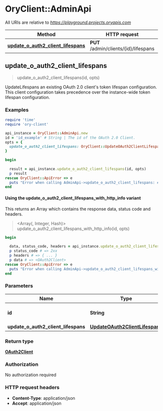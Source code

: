 # OryClient::AdminApi

All URIs are relative to *https://playground.projects.oryapis.com*

| Method | HTTP request | Description |
| ------ | ------------ | ----------- |
| [**update_o_auth2_client_lifespans**](AdminApi.md#update_o_auth2_client_lifespans) | **PUT** /admin/clients/{id}/lifespans |  |


## update_o_auth2_client_lifespans

> <OAuth2Client> update_o_auth2_client_lifespans(id, opts)



UpdateLifespans an existing OAuth 2.0 client's token lifespan configuration. This client configuration takes precedence over the instance-wide token lifespan configuration.

### Examples

```ruby
require 'time'
require 'ory-client'

api_instance = OryClient::AdminApi.new
id = 'id_example' # String | The id of the OAuth 2.0 Client.
opts = {
  update_o_auth2_client_lifespans: OryClient::UpdateOAuth2ClientLifespans.new # UpdateOAuth2ClientLifespans | 
}

begin
  
  result = api_instance.update_o_auth2_client_lifespans(id, opts)
  p result
rescue OryClient::ApiError => e
  puts "Error when calling AdminApi->update_o_auth2_client_lifespans: #{e}"
end
```

#### Using the update_o_auth2_client_lifespans_with_http_info variant

This returns an Array which contains the response data, status code and headers.

> <Array(<OAuth2Client>, Integer, Hash)> update_o_auth2_client_lifespans_with_http_info(id, opts)

```ruby
begin
  
  data, status_code, headers = api_instance.update_o_auth2_client_lifespans_with_http_info(id, opts)
  p status_code # => 2xx
  p headers # => { ... }
  p data # => <OAuth2Client>
rescue OryClient::ApiError => e
  puts "Error when calling AdminApi->update_o_auth2_client_lifespans_with_http_info: #{e}"
end
```

### Parameters

| Name | Type | Description | Notes |
| ---- | ---- | ----------- | ----- |
| **id** | **String** | The id of the OAuth 2.0 Client. |  |
| **update_o_auth2_client_lifespans** | [**UpdateOAuth2ClientLifespans**](UpdateOAuth2ClientLifespans.md) |  | [optional] |

### Return type

[**OAuth2Client**](OAuth2Client.md)

### Authorization

No authorization required

### HTTP request headers

- **Content-Type**: application/json
- **Accept**: application/json

